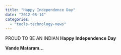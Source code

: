 ```yaml
---
title: "Happy Independence Day"
date: "2012-08-14"
categories: 
  - "tools-technology-news"
---
```


PROUD TO BE AN INDIAN **Happy** **Independence** **Day** 



**Vande Mataram…**
